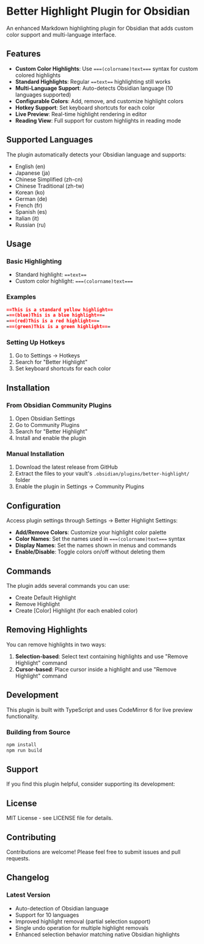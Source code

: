 # Better Highlight Plugin for Obsidian

An enhanced Markdown highlighting plugin for Obsidian that adds custom color support and multi-language interface.

## Features

- **Custom Color Highlights**: Use `===(colorname)text===` syntax for custom colored highlights
- **Standard Highlights**: Regular `==text==` highlighting still works
- **Multi-Language Support**: Auto-detects Obsidian language (10 languages supported)
- **Configurable Colors**: Add, remove, and customize highlight colors
- **Hotkey Support**: Set keyboard shortcuts for each color
- **Live Preview**: Real-time highlight rendering in editor
- **Reading View**: Full support for custom highlights in reading mode

## Supported Languages

The plugin automatically detects your Obsidian language and supports:
- English (en)
- Japanese (ja)
- Chinese Simplified (zh-cn)
- Chinese Traditional (zh-tw)
- Korean (ko)
- German (de)
- French (fr)
- Spanish (es)
- Italian (it)
- Russian (ru)

## Usage

### Basic Highlighting
- Standard highlight: `==text==`
- Custom color highlight: `===(colorname)text===`

### Examples
```markdown
==This is a standard yellow highlight==
===(blue)This is a blue highlight===
===(red)This is a red highlight===
===(green)This is a green highlight===
```

### Setting Up Hotkeys
1. Go to Settings → Hotkeys
2. Search for "Better Highlight"
3. Set keyboard shortcuts for each color

## Installation

### From Obsidian Community Plugins
1. Open Obsidian Settings
2. Go to Community Plugins
3. Search for "Better Highlight"
4. Install and enable the plugin

### Manual Installation
1. Download the latest release from GitHub
2. Extract the files to your vault's `.obsidian/plugins/better-highlight/` folder
3. Enable the plugin in Settings → Community Plugins

## Configuration

Access plugin settings through Settings → Better Highlight Settings:

- **Add/Remove Colors**: Customize your highlight color palette
- **Color Names**: Set the names used in `===(colorname)text===` syntax
- **Display Names**: Set the names shown in menus and commands
- **Enable/Disable**: Toggle colors on/off without deleting them

## Commands

The plugin adds several commands you can use:
- Create Default Highlight
- Remove Highlight
- Create [Color] Highlight (for each enabled color)

## Removing Highlights

You can remove highlights in two ways:
1. **Selection-based**: Select text containing highlights and use "Remove Highlight" command
2. **Cursor-based**: Place cursor inside a highlight and use "Remove Highlight" command

## Development

This plugin is built with TypeScript and uses CodeMirror 6 for live preview functionality.

### Building from Source
```bash
npm install
npm run build
```

## Support

If you find this plugin helpful, consider supporting its development:

<script type="text/javascript" src="https://cdnjs.buymeacoffee.com/1.0.0/button.prod.min.js" data-name="bmc-button" data-slug="edacchi_chonmage" data-color="#FFDD00" data-emoji="" data-font="Bree" data-text="Buy me a coffee" data-outline-color="#000000" data-font-color="#000000" data-coffee-color="#ffffff" ></script>

## License

MIT License - see LICENSE file for details.

## Contributing

Contributions are welcome! Please feel free to submit issues and pull requests.

## Changelog

### Latest Version
- Auto-detection of Obsidian language
- Support for 10 languages
- Improved highlight removal (partial selection support)
- Single undo operation for multiple highlight removals
- Enhanced selection behavior matching native Obsidian highlights 